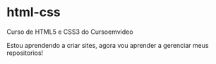 # html-css
 Curso de HTML5 e CSS3 do Cursoemvideo

Estou aprendendo a criar sites, agora vou aprender a gerenciar meus repositorios!
